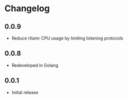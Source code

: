 # Changelog
## 0.0.9
- Reduce rtlamr CPU usage by limiting listening protocols

## 0.0.8
- Redeveloped in Golang

## 0.0.1
- Initial release
